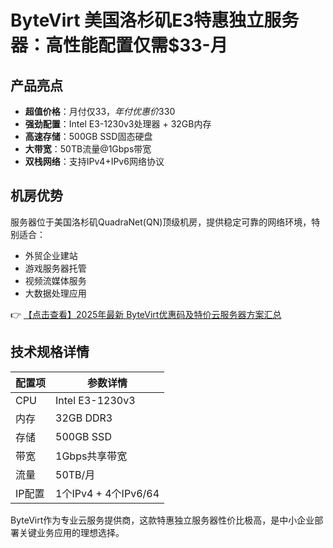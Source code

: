 # ByteVirt 美国洛杉矶E3特惠独立服务器：高性能配置仅需$33-月

## 产品亮点
- **超值价格**：月付仅$33，年付优惠价$330
- **强劲配置**：Intel E3-1230v3处理器 + 32GB内存
- **高速存储**：500GB SSD固态硬盘
- **大带宽**：50TB流量@1Gbps带宽
- **双栈网络**：支持IPv4+IPv6网络协议

## 机房优势
服务器位于美国洛杉矶QuadraNet(QN)顶级机房，提供稳定可靠的网络环境，特别适合：
- 外贸企业建站
- 游戏服务器托管
- 视频流媒体服务
- 大数据处理应用

👉 [【点击查看】2025年最新 ByteVirt优惠码及特价云服务器方案汇总](https://bit.ly/bytevirt)

## 技术规格详情
| 配置项       | 参数详情              |
|--------------|-----------------------|
| CPU          | Intel E3-1230v3       |
| 内存         | 32GB DDR3            |
| 存储         | 500GB SSD            |
| 带宽         | 1Gbps共享带宽        |
| 流量         | 50TB/月              |
| IP配置       | 1个IPv4 + 4个IPv6/64 |

ByteVirt作为专业云服务提供商，这款特惠独立服务器性价比极高，是中小企业部署关键业务应用的理想选择。
